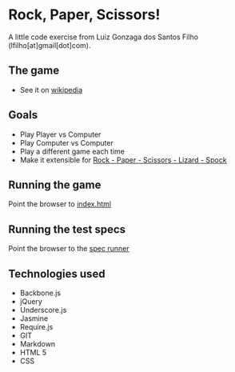 # Rock, Paper, Scissors!

A little code exercise from Luiz Gonzaga dos Santos Filho (lfilho[at]gmail[dot]com).

## The game
  - See it on [wikipedia][1]

## Goals
 - Play Player vs Computer
 - Play Computer vs Computer
 - Play a different game each time
 - Make it extensible for [Rock - Paper - Scissors - Lizard - Spock][2]

## Running the game
Point the browser to [index.html][index]

## Running the test specs
Point the browser to the [spec runner][specRunner]

## Technologies used
 - Backbone.js
 - jQuery
 - Underscore.js
 - Jasmine
 - Require.js
 - GIT
 - Markdown
 - HTML 5
 - CSS

 [1]: http://en.wikipedia.org/wiki/Rock-paper-scissors
 [2]: http://en.wikipedia.org/wiki/Rock-paper-scissors-lizard-Spock
 [index]: index.html
 [specRunner]: spec/index.html
